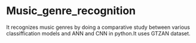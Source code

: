 # Music_genre_recognition
It recognizes music genres by doing a comparative study between various classiffication models and ANN and CNN in python.It uses GTZAN dataset.
